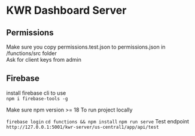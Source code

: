 # KWR Dashboard Server

## Permissions

Make sure you copy permissions.test.json to permissions.json in /functions/src folder <br />
Ask for client keys from admin

## Firebase

install firebase cli to use <br />
`npm i firebase-tools -g`

Make sure npm version >= 18
To run project locally

`firebase login`
`cd functions && npm install`
`npm run serve`
Test endpoint
`http://127.0.0.1:5001/kwr-server/us-central1/app/api/test`
